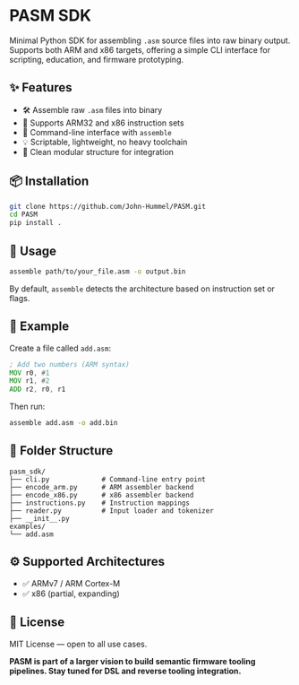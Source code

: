 # PASM SDK

Minimal Python SDK for assembling `.asm` source files into raw binary output. Supports both ARM and x86 targets, offering a simple CLI interface for scripting, education, and firmware prototyping.

## ✨ Features

- 🛠 Assemble raw `.asm` files into binary
- 🧠 Supports ARM32 and x86 instruction sets
- 🔧 Command-line interface with `assemble`
- 💡 Scriptable, lightweight, no heavy toolchain
- 🔄 Clean modular structure for integration

## 📦 Installation

```bash
git clone https://github.com/John-Hummel/PASM.git
cd PASM
pip install .
```

## 🚀 Usage

```bash
assemble path/to/your_file.asm -o output.bin
```

By default, `assemble` detects the architecture based on instruction set or flags.

## 📂 Example
Create a file called `add.asm`:

```asm
; Add two numbers (ARM syntax)
MOV r0, #1
MOV r1, #2
ADD r2, r0, r1
```

Then run:

```bash
assemble add.asm -o add.bin
```

## 📁 Folder Structure

```
pasm_sdk/
├── cli.py             # Command-line entry point
├── encode_arm.py      # ARM assembler backend
├── encode_x86.py      # x86 assembler backend
├── instructions.py    # Instruction mappings
├── reader.py          # Input loader and tokenizer
├── __init__.py
examples/
└── add.asm
```

## ⚙️ Supported Architectures

- ✅ ARMv7 / ARM Cortex-M
- ✅ x86 (partial, expanding)

## 📄 License

MIT License — open to all use cases.



**PASM is part of a larger vision to build semantic firmware tooling pipelines. Stay tuned for DSL and reverse tooling integration.**

